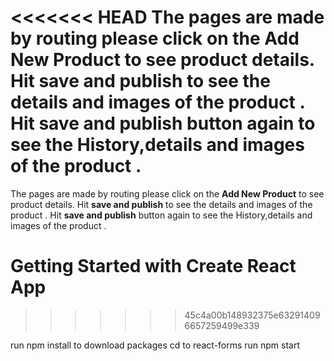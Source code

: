 <<<<<<< HEAD
The pages are made by routing please click on the Add New Product to see product details. Hit save and publish to see the details and images of the product . Hit save and publish button again to see the History,details and images of the product .
=======
The pages are made by routing please click on the **Add New Product** to see product details.
Hit **save and publish** to see the details and images of the product .
Hit **save and publish** button again to see the History,details and images of the product .

# Getting Started with Create React App
>>>>>>> 45c4a00b148932375e632914096657259499e339

run npm install to download packages cd to react-forms
run npm start

